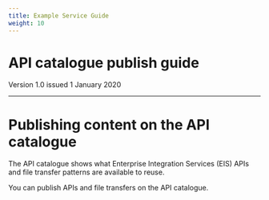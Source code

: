 ```yaml
---
title: Example Service Guide
weight: 10
---
```


# API catalogue publish guide

Version 1.0 issued 1 January 2020
***

# Publishing content on the API catalogue


The API catalogue shows what Enterprise Integration Services (EIS) APIs and file transfer patterns are available to reuse.

You can publish APIs and file transfers on the API catalogue.
